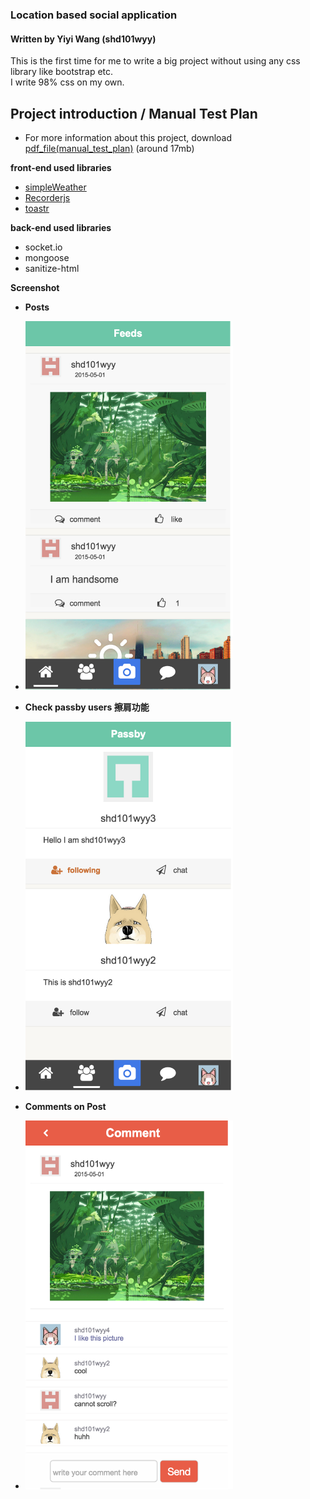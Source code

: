 ### Location based social application
#### Written by Yiyi Wang (shd101wyy)

This is the first time for me to write a big project without using any css library like bootstrap etc.  
I write 98% css on my own.

<strong>Project introduction / Manual Test Plan</strong>  
-
-  For more information about this project, download [pdf_file(manual_test_plan)](https://github.com/shd101wyy/Yoo/blob/master/Manual%20Test%20Plan/Manual%20Test%20Plan%20--%20Yoo%20--%20Yiyi%20Wang%20-%20ywang189.pdf)  (around 17mb)

<strong> front-end used libraries </strong>
- [simpleWeather](http://simpleweatherjs.com/)  
- [Recorderjs](https://github.com/mattdiamond/Recorderjs)  
- [toastr](https://github.com/CodeSeven/toastr)  


<strong> back-end used libraries </strong>
- socket.io
- mongoose
- sanitize-html


<strong> Screenshot </strong>
- <strong>Posts</strong>
- <img src="https://raw.githubusercontent.com/shd101wyy/Yoo/master/Manual%20Test%20Plan/Screenshots/screencapture-127-0-0-1-3000-yoo-html-1430483093931.png" width=332 height=590>  

- <strong>Check passby users 擦肩功能 </strong>
- <img src="https://raw.githubusercontent.com/shd101wyy/Yoo/master/Manual%20Test%20Plan/Screenshots/screencapture-127-0-0-1-3000-yoo-html-1430483832381.png" width=332 height=590>

- <strong> Comments on Post </strong>
- <img src="https://raw.githubusercontent.com/shd101wyy/Yoo/master/Manual%20Test%20Plan/Screenshots/screencapture-127-0-0-1-3000-yoo-html-1430485521702.png" width=332 height=590>
